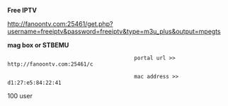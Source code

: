 **Free IPTV**


http://fanoontv.com:25461/get.php?username=freeiptv&password=freeiptv&type=m3u_plus&output=mpegts


**mag box or STBEMU**

                                            portal url >> http://fanoontv.com:25461/c

                                            mac address >> d1:27:e5:84:22:41


100 user
